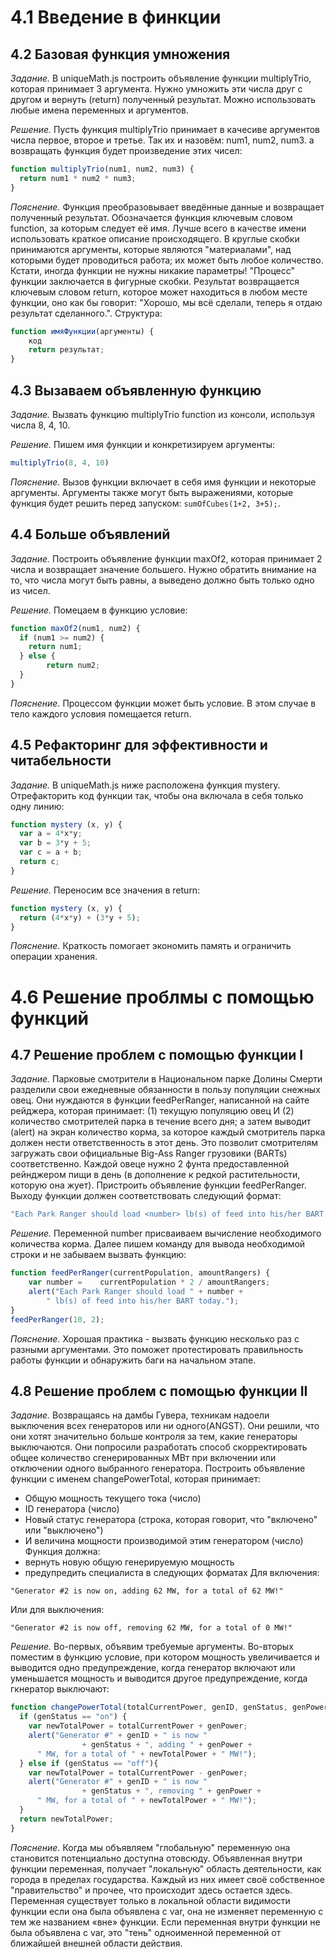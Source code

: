 # 4.1 Введение в финкции

## 4.2 Базовая функция умножения

_Задание._
В uniqueMath.js построить объявление функции multiplyTrio, которая принимает 3 аргумента. Нужно умножить эти числа друг с другом и вернуть (return) полученный результат. Можно использовать любые имена переменных и аргументов.

_Решение._
Пусть функция multiplyTrio принимает в качесиве аргументов числа первое, второе и третье. Так их и назовём: num1, num2, num3. а возвращать функция будет произведение этих чисел:
```javascript
function multiplyTrio(num1, num2, num3) {
  return num1 * num2 * num3;
}
```

_Пояснение._
Функция преобразовывает введённые данные и возвращает полученный результат. Обозначается функция ключевым словом function, за которым следует её имя. Лучше всего в качестве имени использовать краткое описание происходящего. В круглые скобки принимаются аргументы, которые являются "материалами", над которыми будет проводиться работа; их может быть любое количество. Кстати, иногда функции не нужны никакие параметры! "Процесс" функции заключается в фигурные скобки. Результат возвращается ключевым словом return, которое может находиться в любом месте функции, оно как бы говорит: "Хорошо, мы всё сделали, теперь я отдаю результат сделанного.". Структура:
```javascript
function имяФункции(аргументы) {
	код
	return результат;
}
```

## 4.3 Вызаваем объявленную функцию

_Задание._
Вызвать функцию multiplyTrio function из консоли, используя числа 8, 4, 10.

_Решение._
Пишем имя функции и конкретизируем аргументы:
```javascript
multiplyTrio(8, 4, 10)
```

_Пояснение._
Вызов функции включает в себя имя функции и некоторые аргументы. Аргументы также могут быть выражениями, которые функция будет решить перед запуском: `sumOfCubes(1+2, 3+5);`.

## 4.4 Больше объявлений

_Задание._
Построить объявление функции maxOf2, которая принимает 2 числа и возвращает значение большего. Нужно обратить внимание на то, что  числа могут быть равны, а выведено должно быть только одно из чисел.

_Решение._
Помецаем в функцию условие:
```javascript
function maxOf2(num1, num2) {
  if (num1 >= num2) {
  	return num1;
  } else {
		return num2;
  }
}
```

_Пояснение._
Процессом функции может быть условие. В этом случае в тело каждого условия помещается return.

## 4.5 Рефакторинг для эффективности и читабельности

_Задание._
В uniqueMath.js ниже расположена функция mystery. Отрефакторить код функции так, чтобы она включала в себя только одну линию:
```javascript
function mystery (x, y) {
  var a = 4*x*y;
  var b = 3*y + 5;
  var c = a + b;
  return c;
}
```

_Решение._
Переносим все значения в return:
```javascript
function mystery (x, y) {
  return (4*x*y) + (3*y + 5);
}
```

_Пояснение._
Краткость помогает экономить память и ограничить операции хранения.

# 4.6 Решение проблмы с помощью функций

## 4.7  Решение проблем с помощью функции I

_Задание._
Парковые смотрители в Национальном парке Долины Смерти разделили свои ежедневные обязанности в пользу популяции снежных овец. Они нуждаются в функции feedPerRanger, написанной на сайте рейджера, которая принимает: (1) текущую популяцию овец И (2) количество смотрителей парка в течение всего дня; а затем выводит (alert) на экран количество корма, за которое каждый смотритель парка должен нести ответственность в этот день. Это позволит смотрителям загружать свои официальные Big-Ass Ranger грузовики (BARTs) соответственно. Каждой овеце нужно 2 фунта предоставленной рейнджером пищи в день (в дополнение к редкой растительности, которую она жует). Пристроить объявление функции feedPerRanger. Выходу функции должен соответствовать следующий формат:
```javascript
"Each Park Ranger should load <number> lb(s) of feed into his/her BART today."
```

_Решение._
Переменной number присваиваем вычисление необходимого количества  корма. Далее пишем команду для вывода необходимой строки и не забываем вызвать функцию:
```javascript
function feedPerRanger(currentPopulation, amountRangers) {
	var number = 	currentPopulation * 2 / amountRangers;
	alert("Each Park Ranger should load " + number + 
		" lb(s) of feed into his/her BART today.");
}
feedPerRanger(10, 2);
```

_Пояснение._
Хорошая практика - вызвать функцию несколько раз с разными аргументами. Это поможет протестировать правильность работы функции и обнаружить баги на начальном этапе.

## 4.8 Решение проблем с помощью функции II

_Задание._
Возвращаясь на дамбы Гувера, техникам надоели выключения всех генераторов или ни одного(ANGST). Они решили, что они хотят значительно больше контроля за тем, какие генераторы выключаются. Они попросили разработать способ скорректировать общее количество сгенерированных МВт при включении или отключении одного выбранного генератора. 
Построить объявление функции с именем changePowerTotal, которая принимает: 
  * Общую мощность текущего тока (число) 
  * ID генератора (число) 
  * Новый статус генератора (строка, которая говорит, что "включено" или "выключено") 
  * И величина мощности производимой этим генератором (число) 
Функция должна: 
  * вернуть новую общую генерируемую мощность 
  * предупредить специалиста в следующих форматах 
Для включения:
```
"Generator #2 is now on, adding 62 MW, for a total of 62 MW!"
```
Или для выключения:
```
"Generator #2 is now off, removing 62 MW, for a total of 0 MW!"
```

_Решение._
Во-первых, объявим требуемые аргументы. Во-вторых поместим в функцию условие, при котором мощность увеличивается и выводится одно предупреждение, когда генератор включают или уменьшается мощность и выводится другое предупреждение, когда гкнератор выключают:
```javascript
function changePowerTotal(totalCurrentPower, genID, genStatus, genPower) {
  if (genStatus == "on") {
  	var newTotalPower = totalCurrentPower + genPower;
    alert("Generator #" + genID + " is now " 
				+ genStatus + ", adding " + genPower + 
      " MW, for a total of " + newTotalPower + " MW!");
  } else if (genStatus == "off"){
  	var newTotalPower = totalCurrentPower - genPower;
    alert("Generator #" + genID + " is now " 
				+ genStatus + ", removing " + genPower + 
      " MW, for a total of " + newTotalPower + " MW!");
  }
  return newTotalPower;
}
```

_Пояснение._
Когда мы объявляем "глобальную" переменную она становится потенциально доступна отовсюду. Объявленная внутри функции переменная, получает "локальную" область деятельности, как города в пределах государства. Каждый из них имеет своё собственное "правительство" и прочее, что происходит здесь остается здесь. Переменная существует только в локальной области видимости функции если она была объявлена с var, она не изменяет  переменную с тем же названием «вне» функции. Если переменная внутри функции не была объявлена с var, это "тень" одноименной переменной от ближайшей внешней области действия.

